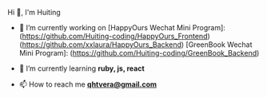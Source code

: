 Hi 👋, I'm Huiting

- 🔭 I’m currently working on 
[HappyOurs Wechat Mini Program]:
(https://github.com/Huiting-coding/HappyOurs_Frontend)
(https://github.com/xxlaura/HappyOurs_Backend)
[GreenBook Wechat Mini Program]:
(https://github.com/Huiting-coding/GreenBook_Backend)

- 🌱 I’m currently learning **ruby, js, react**

- 📫 How to reach me **qhtvera@gmail.com**

